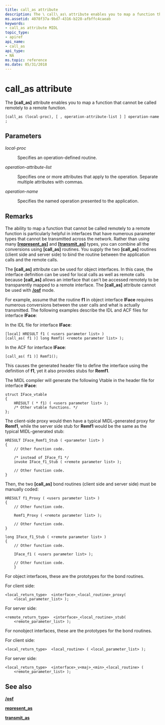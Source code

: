 ```yaml
---
title: call_as attribute
description: The \ call\_as\ attribute enables you to map a function that cannot be called remotely to a remote function.
ms.assetid: 4078f37a-9bd7-4316-b228-afbffc4caeab
keywords:
- call_as attribute MIDL
topic_type:
- apiref
api_name:
- call_as
api_type:
- NA
ms.topic: reference
ms.date: 05/31/2018
---
```


# call\_as attribute

The **\[call\_as\]** attribute enables you to map a function that cannot be called remotely to a remote function.

``` syntax
[call_as (local-proc), [ , operation-attribute-list ] ] operation-name ;
```

## Parameters

<dl> <dt>

*local-proc* 
</dt> <dd>

Specifies an operation-defined routine.

</dd> <dt>

*operation-attribute-list* 
</dt> <dd>

Specifies one or more attributes that apply to the operation. Separate multiple attributes with commas.

</dd> <dt>

*operation-name* 
</dt> <dd>

Specifies the named operation presented to the application.

</dd> </dl>

## Remarks

The ability to map a function that cannot be called remotely to a remote function is particularly helpful in interfaces that have numerous parameter types that cannot be transmitted across the network. Rather than using many **\[**[**represent\_as**](represent-as.md)**\]** and **\[**[**transmit\_as**](transmit-as.md)**\]** types, you can combine all the conversions using **\[call\_as\]** routines. You supply the two **\[call\_as\]** routines (client side and server side) to bind the routine between the application calls and the remote calls.

The **\[call\_as\]** attribute can be used for object interfaces. In this case, the interface definition can be used for local calls as well as remote calls because **\[call\_as\]** allows an interface that can't be accessed remotely to be transparently mapped to a remote interface. The **\[call\_as\]** attribute cannot be used with [**/osf**](-osf.md) mode.

For example, assume that the routine **f1** in object interface **IFace** requires numerous conversions between the user calls and what is actually transmitted. The following examples describe the IDL and ACF files for interface **IFace**:

In the IDL file for interface **IFace**:

``` syntax
[local] HRESULT f1 ( <users parameter list> ) 
[call_as( f1 )] long Remf1( <remote parameter list> );
```

In the ACF for interface **IFace**:

``` syntax
[call_as( f1 )] Remf1();
```

This causes the generated header file to define the interface using the definition of **f1**, yet it also provides stubs for **Remf1**.

The MIDL compiler will generate the following Vtable in the header file for interface **IFace**:

``` syntax
struct IFace_vtable
{ 
    HRESULT ( * f1) ( <users parameter list> ); 
    /* Other vtable functions. */
};
```

The client-side proxy would then have a typical MIDL-generated proxy for **Remf1**, while the server side stub for **Remf1** would be the same as the typical MIDL-generated stub:

``` syntax
HRESULT IFace_Remf1_Stub ( <parameter list> ) 
{ 
    // Other function code.

    /* instead of IFace_f1 */
    invoke IFace_f1_Stub ( <remote parameter list> ); 

    // Other function code.
}
```

Then, the two **\[call\_as\]** bond routines (client side and server side) must be manually coded:

``` syntax
HRESULT f1_Proxy ( <users parameter list> ) 
{ 
    // Other function code.

    Remf1_Proxy ( <remote parameter list> ); 

    // Other function code.
} 
 
long IFace_f1_Stub ( <remote parameter list> ) 
{ 
    // Other function code.

    IFace_f1 ( <users parameter list> ); 

    // Other function code.
    }
```

For object interfaces, these are the prototypes for the bond routines.

For client side:

``` syntax
<local_return_type>  <interface>_<local_routine>_proxy( 
    <local_parameter_list> );
```

For server side:

``` syntax
<remote_return_type>  <interface>_<local_routine>_stub(
    <remote_parameter_list> );
```

For nonobject interfaces, these are the prototypes for the bond routines.

For client side:

``` syntax
<local_return_type>  <local_routine> ( <local_parameter_list> );
```

For server side:

``` syntax
<local_return_type>  <interface>_v<maj>_<min>_<local_routine> ( 
    <remote_parameter_list> );
```

## See also

<dl> <dt>

[**/osf**](-osf.md)
</dt> <dt>

[**represent\_as**](represent-as.md)
</dt> <dt>

[**transmit\_as**](transmit-as.md)
</dt> </dl>

 

 




